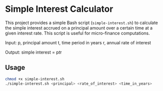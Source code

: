 # Simple Interest Calculator

This project provides a simple Bash script (`simple-interest.sh`) to calculate 
the simple interest accrued on a principal amount over a certain time at a given 
interest rate. This script is useful for micro-finance computations.

Input:
   p, principal amount
   t, time period in years
   r, annual rate of interest
   
Output:
   simple interest = p*t*r
   
## Usage

```bash
chmod +x simple-interest.sh
./simple-interest.sh <principal> <rate_of_interest> <time_in_years>
